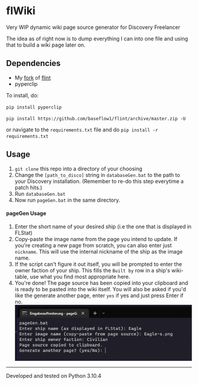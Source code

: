 # flWiki
Very WIP dynamic wiki page source generator for Discovery Freelancer 

The idea as of right now is to dump everything I can into one file and using that to build a wiki page later on.

## Dependencies
- My [fork](https://github.com/BASEFlow1/flint) of [flint](https://github.com/biqqles/flint)
- pyperclip

To install, do:

`pip install pyperclip`

`pip install https://github.com/baseflow1/flint/archive/master.zip -U`

or navigate to the `requirements.txt` file and do `pip install -r requirements.txt`

## Usage
1. `git clone` this repo into a directory of your choosing
2. Change the `[path_to_disco]` string in `databaseGen.bat` to the path to your Discovery installation. (Remember to re-do this step everytime a patch hits.)
3. Run `databaseGen.bat`
4. Now run `pageGen.bat` in the same directory.

#### pageGen Usage
1. Enter the short name of your desired ship (i.e the one that is displayed in FLStat)
2. Copy-paste the image name from the page you intend to update. If you're creating a new page from scratch, you can also enter just `nickname`. This will use the internal nickname of the ship as the image name.
3. If the script can't figure it out itself, you will be prompted to enter the owner faction of your ship. This fills the `Built by` row in a ship's wiki-table, use what you find most appropriate here.
4. You're done! The page source has been copied into your clipboard and is ready to be pasted into the wiki itself. You will also be asked if you'd like the generate another page, enter `yes` if yes and just press Enter if no.
![pageGen.bat in use](/images/pageGen.png?raw=true "pageGen.bat in use")

---
Developed and tested on Python 3.10.4
